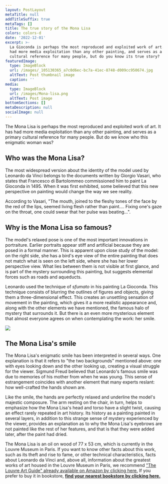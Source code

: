 ```yaml
---
layout: PostLayout
metaTitle: null
addTitleSuffix: true
metaTags: []
title: The true story of the Mona Lisa
colors: colors-d
date: '2022-12-01'
excerpt: >-
  La Gioconda is perhaps the most reproduced and exploited work of art. It has
  had more media exploitation than any other painting, and serves as a primary
  cultural reference for many people, but do you know its true story?
featuredImage:
  type: ImageBlock
  url: /images/_105130365_a7c0d6ec-bc7a-41ec-8748-d009cc950674.jpg
  altText: Post thumbnail image
  caption: ''
media:
  type: ImageBlock
  url: /images/Mona-lisa.png
  altText: Post image
bottomSections: []
metaDescription: null
socialImage: null
---
```

The Mona Lisa is perhaps the most reproduced and exploited work of art. It has had more media exploitation than any other painting, and serves as a primary cultural reference for many people. But do we know who this enigmatic woman was?

## Who was the Mona Lisa?

The most widespread version about the identity of the model used by Leonardo da Vinci belongs to the documents written by Giorgio Vasari, who states that Francesco di Bartolommeo commissioned him to paint La Gioconda in 1495. When it was first exhibited, some believed that this new perspective on painting would change the way we see reality.

According to Vasari, "The mouth, joined to the fleshy tones of the face by the red of the lips, seemed living flesh rather than paint.... Fixing one's gaze on the throat, one could swear that her pulse was beating...".

## Why is the Mona Lisa so famous?

The model's relaxed pose is one of the most important innovations in portraiture. Earlier portraits appear stiff and artificial because they are posed in a formal manner. This is apparent upon close study of the model: on the right side, she has a bird's eye view of the entire painting that does not match what is seen on the left side, where she has her lower perspective view. What lies between them is not visible at first glance, and is part of the mystery surrounding this painting, but suggests elemental forces such as roads and aqueducts.

Leonardo used the technique of *sfumato* in his painting La Gioconda. This technique consists of blurring the outlines of figures and objects, giving them a three-dimensional effect. This creates an unsettling sensation of movement in the painting, which gives it a more realistic appearance and, along with the other elements we have mentioned, the famous halo of mystery that surrounds it. But there is an even more mysterious element that almost everyone agrees on when contemplating the work: her smile.

![](https://www.arturamon.com/wp-content/uploads/2020/07/01-Llavis-Mona-Lisa.jpg)

## The Mona Lisa's smile

The Mona Lisa's enigmatic smile has been interpreted in several ways. One explanation is that it refers to "the two backgrounds" mentioned above: one with eyes looking down and the other looking up, creating a visual struggle for the viewer. Sigmund Freud believed that Leonardo's famous smile was due to memories of his mother from when he was young. This sense of estrangement coincides with another element that many experts reslant: how well-crafted the hands shown are.

Like the smile, the hands are perfectly relaxed and underline the model's majestic composure. The arm resting on the chair, in turn, helps to emphasize how the Mona Lisa's head and torso have a slight twist, causing an effect rarely repeated in art history. Its history as a painting painted in several layers, in addition to this strange sense of mystery experienced by the viewer, provides an explanation as to why the Mona Lisa's eyebrows are not painted like the rest of her features, and that is that they were added later, after the paint had dried.

The Mona Lisa is an oil on wood of 77 x 53 cm, which is currently in the Louvre Museum in Paris. If you want to know other facts about this work, such as its theft and rise to fame, or other technical characteristics, facts about Leonardo da Vinci and, above all, information about the greatest works of art housed in the Louvre Museum in Paris, we recommend ["The Louvre Art Guide" already available on Amazon by clicking here.](https://www.amazon.es/dp/8418943424/) If you prefer to buy it in bookstore, [**find your nearest bookstore by clicking here.**](https://www.todostuslibros.com/libros/museo-del-louvre-guia-de-arte\_978-84-18943-42-3)
